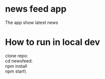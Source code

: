 # news feed app

The app show latest news

# How to run in local dev

clone repo:\
cd newsfeed:\
npm install\
npm start\
